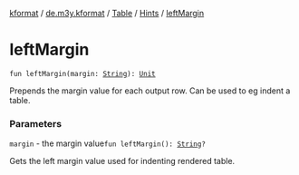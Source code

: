 [kformat](../../../index.md) / [de.m3y.kformat](../../index.md) / [Table](../index.md) / [Hints](index.md) / [leftMargin](./left-margin.md)

# leftMargin

`fun leftMargin(margin: `[`String`](https://kotlinlang.org/api/latest/jvm/stdlib/kotlin/-string/index.html)`): `[`Unit`](https://kotlinlang.org/api/latest/jvm/stdlib/kotlin/-unit/index.html)

Prepends the margin value for each output row.
Can be used to eg indent a table.

### Parameters

`margin` - the margin value`fun leftMargin(): `[`String`](https://kotlinlang.org/api/latest/jvm/stdlib/kotlin/-string/index.html)`?`

Gets the left margin value used for indenting rendered table.

